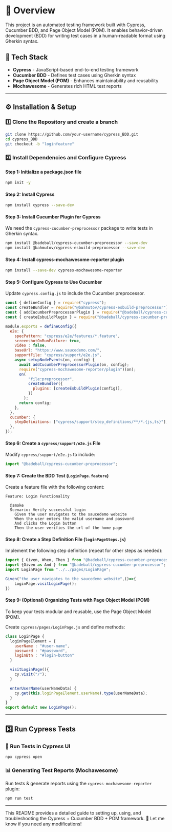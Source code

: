 # 🚀 Overview
This project is an automated testing framework built with Cypress, Cucumber BDD, and Page Object Model (POM). It enables behavior-driven development (BDD) for writing test cases in a human-readable format using Gherkin syntax.

## 📌 Tech Stack
- **Cypress** - JavaScript-based end-to-end testing framework
- **Cucumber BDD** - Defines test cases using Gherkin syntax
- **Page Object Model (POM)** - Enhances maintainability and reusability
- **Mochawesome** - Generates rich HTML test reports

---

## ⚙️ Installation & Setup

### 1️⃣ Clone the Repository and create a branch
```sh
git clone https://github.com/your-username/cypress_BDD.git
cd cypress_BDD
git checkout -b "loginfeature"
```

### 2️⃣ Install Dependencies and Configure Cypress

#### **Step 1: Initialize a package.json file**
```sh
npm init -y
```

#### **Step 2: Install Cypress**
```sh
npm install cypress --save-dev
```

#### **Step 3: Install Cucumber Plugin for Cypress**
We need the `cypress-cucumber-preprocessor` package to write tests in Gherkin syntax.
```sh
npm install @badeball/cypress-cucumber-preprocessor --save-dev
npm install @bahmutov/cypress-esbuild-preprocessor --save-dev
```

#### **Step 4: Install cypress-mochawesome-reporter plugin**
```sh
npm install --save-dev cypress-mochawesome-reporter
```

#### **Step 5: Configure Cypress to Use Cucumber**
Update `cypress.config.js` to include the Cucumber preprocessor.

```javascript
const { defineConfig } = require("cypress");
const createBundler = require("@bahmutov/cypress-esbuild-preprocessor");
const { addCucumberPreprocessorPlugin } = require("@badeball/cypress-cucumber-preprocessor");
const { createEsbuildPlugin } = require("@badeball/cypress-cucumber-preprocessor/esbuild");

module.exports = defineConfig({
  e2e: {
    specPattern: "cypress/e2e/features/*.feature",
    screenshotOnRunFailure: true,
    video : false,
    baseUrl: "https://www.saucedemo.com/",
    supportFile: "cypress/support/e2e.js",
    async setupNodeEvents(on, config) {
      await addCucumberPreprocessorPlugin(on, config);
      require("cypress-mochawesome-reporter/plugin")(on);
      on(
          "file:preprocessor",
          createBundler({
            plugins: [createEsbuildPlugin(config)],
          })
        );
      return config;
    },
  },
  cucumber: {
    stepDefinitions: ["cypress/support/step_definitions/**/*.{js,ts}"],
  },
});
```

#### **Step 6: Create a `cypress/support/e2e.js` File**
Modify `cypress/support/e2e.js` to include:

```javascript
import "@badeball/cypress-cucumber-preprocessor";
```

#### **Step 7: Create the BDD Test (`LoginPage.feature`)**
Create a feature file with the following content:

```
Feature: Login Functionality

  @smoke
  Scenario: Verify successful login
    Given the user navigates to the saucedemo website
    When the user enters the valid username and password
    And clicks the Login button
    Then the user verifies the url of the home page
```

#### **Step 8: Create a Step Definition File (`loginPageSteps.js`)**
Implement the following step definition (repeat for other steps as needed):

```javascript
import { Given, When, Then } from "@badeball/cypress-cucumber-preprocessor";
import {Given as And } from "@badeball/cypress-cucumber-preprocessor";
import LoginPage from "../../pages/LoginPage";

Given("the user navigates to the saucedemo website",()=>{
    LoginPage.visitLoginPage();
})
```

#### **Step 9: (Optional) Organizing Tests with Page Object Model (POM)**
To keep your tests modular and reusable, use the Page Object Model (POM).

Create `cypress/pages/LoginPage.js` and define methods:

```javascript
class LoginPage {
  loginPageElement = {
    userName : "#user-name",
    password : "#password",
    loginBtn : "#login-button"
  }

  visitLoginPage(){
    cy.visit("/");
  }

  enterUserName(userNameData) {
    cy.get(this.loginPageElement.userName).type(userNameData);
  }
}
export default new LoginPage();
```

---

## 3️⃣ Run Cypress Tests

### 📌 Run Tests in Cypress UI
```sh
npx cypress open
```

### 📊 Generating Test Reports (Mochawesome)
Run tests & generate reports using the `cypress-mochawesome-reporter` plugin:
```sh
npm run test
```

---

This README provides a detailed guide to setting up, using, and troubleshooting the Cypress + Cucumber BDD + POM framework. 🚀 Let me know if you need any modifications!

